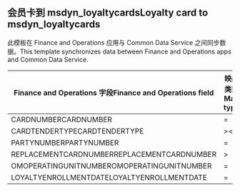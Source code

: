 ## <a name="loyalty-card-to-msdyn_loyaltycards"></a><span data-ttu-id="343db-101">会员卡到 msdyn_loyaltycards</span><span class="sxs-lookup"><span data-stu-id="343db-101">Loyalty card to msdyn_loyaltycards</span></span>

<span data-ttu-id="343db-102">此模板在 Finance and Operations 应用与 Common Data Service 之间同步数据。</span><span class="sxs-lookup"><span data-stu-id="343db-102">This template synchronizes data between Finance and Operations apps and Common Data Service.</span></span>

<span data-ttu-id="343db-103">Finance and Operations 字段</span><span class="sxs-lookup"><span data-stu-id="343db-103">Finance and Operations field</span></span> | <span data-ttu-id="343db-104">映射类型</span><span class="sxs-lookup"><span data-stu-id="343db-104">Map type</span></span> | <span data-ttu-id="343db-105">其他 Dynamics 365 字段</span><span class="sxs-lookup"><span data-stu-id="343db-105">Other Dynamics 365 field</span></span> | <span data-ttu-id="343db-106">默认值</span><span class="sxs-lookup"><span data-stu-id="343db-106">Default value</span></span>
---|---|---|---
<span data-ttu-id="343db-107">CARDNUMBER</span><span class="sxs-lookup"><span data-stu-id="343db-107">CARDNUMBER</span></span> | = | <span data-ttu-id="343db-108">msdyn_cardnumber</span><span class="sxs-lookup"><span data-stu-id="343db-108">msdyn_cardnumber</span></span> | 
<span data-ttu-id="343db-109">CARDTENDERTYPE</span><span class="sxs-lookup"><span data-stu-id="343db-109">CARDTENDERTYPE</span></span> | >< | <span data-ttu-id="343db-110">msdyn_cardtendertype</span><span class="sxs-lookup"><span data-stu-id="343db-110">msdyn_cardtendertype</span></span> | 
<span data-ttu-id="343db-111">PARTYNUMBER</span><span class="sxs-lookup"><span data-stu-id="343db-111">PARTYNUMBER</span></span> | = | <span data-ttu-id="343db-112">msdyn_partynumber</span><span class="sxs-lookup"><span data-stu-id="343db-112">msdyn_partynumber</span></span> | 
<span data-ttu-id="343db-113">REPLACEMENTCARDNUMBER</span><span class="sxs-lookup"><span data-stu-id="343db-113">REPLACEMENTCARDNUMBER</span></span> | > | <span data-ttu-id="343db-114">msdyn_replacementcardnumber</span><span class="sxs-lookup"><span data-stu-id="343db-114">msdyn_replacementcardnumber</span></span> | 
<span data-ttu-id="343db-115">OMOPERATINGUNITNUMBER</span><span class="sxs-lookup"><span data-stu-id="343db-115">OMOPERATINGUNITNUMBER</span></span> | = | <span data-ttu-id="343db-116">msdyn_operatingunitnumber</span><span class="sxs-lookup"><span data-stu-id="343db-116">msdyn_operatingunitnumber</span></span> | 
<span data-ttu-id="343db-117">LOYALTYENROLLMENTDATE</span><span class="sxs-lookup"><span data-stu-id="343db-117">LOYALTYENROLLMENTDATE</span></span> | = | <span data-ttu-id="343db-118">msdyn_enrollmentdate</span><span class="sxs-lookup"><span data-stu-id="343db-118">msdyn_enrollmentdate</span></span> | 
